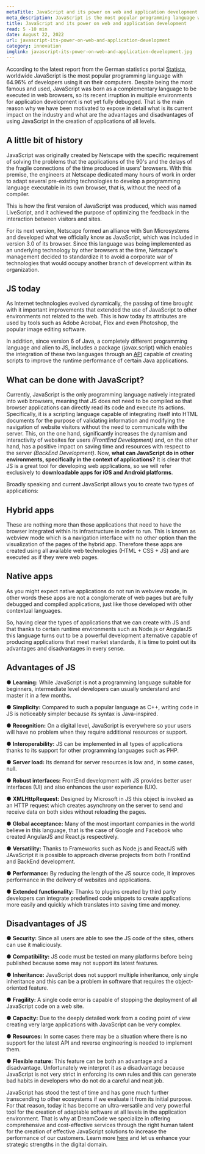 ```yaml
---
metaTitle: JavaScript and its power on web and application development
meta_description: JavaScript is the most popular programming language worldwide and here we'll review its advantages on app development.
title: JavaScript and its power on web and application development
read: 5 -10 min
date: August 22, 2022
url: javascript-its-power-on-web-and-application-development
category: innovation
imglink: javascript-its-power-on-web-and-application-development.jpg
---
```


According to the latest report from the German statistics portal [Statista](https://www.statista.com/statistics/793628/worldwide-developer-survey-most-used-languages/), worldwide JavaScript is the most popular programming language with 64.96% of developers using it on their computers.
Despite being the most famous and used, JavaScript was born as a complementary language to be executed in web browsers, so its recent irruption in multiple environments for application development is not yet fully debugged. That is the main reason why we have been motivated to expose in detail what is its current impact on the industry and what are the advantages and disadvantages of using JavaScript in the creation of applications of all levels.

## A little bit of history

JavaScript was originally created by Netscape with the specific requirement of solving the problems that the applications of the 90's and the delays of the fragile connections of the time produced in users' browsers. With this premise, the engineers at Netscape dedicated many hours of work in order to adapt several pre-existing technologies to develop a programming language executable in its own browser, that is, without the need of a compiler.

This is how the first version of JavaScript was produced, which was named LiveScript, and it achieved the purpose of optimizing the feedback in the interaction between visitors and sites.

For its next version, Netscape formed an alliance with Sun Microsystems and developed what we officially know as JavaScript, which was included in version 3.0 of its browser. Since this language was being implemented as an underlying technology by other browsers at the time, Netscape's management decided to standardize it to avoid a corporate war of technologies that would occupy another branch of development within its organization.

## JS today

As Internet technologies evolved dynamically, the passing of time brought with it important improvements that extended the use of JavaScript to other environments not related to the web. This is how today its attributes are used by tools such as Adobe Acrobat, Flex and even Photoshop, the popular image editing software.

In addition, since version 6 of Java, a completely different programming language and alien to JS, includes a package (javax.script) which enables the integration of these two languages through an [API](https://www.dreamcodesoft.com/API-driven-Architecture-simplifying-software-development) capable of creating scripts to improve the runtime performance of certain Java applications.

## What can be done with JavaScript?

Currently, JavaScript is the only programming language natively integrated into web browsers, meaning that JS does not need to be compiled so that browser applications can directly read its code and execute its actions.
Specifically, it is a scripting language capable of integrating itself into HTML documents for the purpose of validating information and modifying the navigation of website visitors without the need to communicate with the server. This, on the one hand, significantly increases the dynamism and interactivity of websites for users _(FrontEnd Development)_ and, on the other hand, has a positive impact on saving time and resources with respect to the server _(BackEnd Development)_.
Now, **what can JavaScript do in other environments, specifically in the context of applications?**
It is clear that JS is a great tool for developing web applications, so we will refer exclusively to **downloadable apps for iOS and Android platforms**.

Broadly speaking and current JavaScript allows you to create two types of applications:

## Hybrid apps

These are nothing more than those applications that need to have the browser integrated within its infrastructure in order to run. This is known as webview mode which is a navigation interface with no other option than the visualization of the pages of the hybrid app.
Therefore these apps are created using all available web technologies (HTML + CSS + JS) and are executed as if they were web pages.

## Native apps

As you might expect native applications do not run in webview mode, in other words these apps are not a conglomerate of web pages but are fully debugged and compiled applications, just like those developed with other contextual languages.

So, having clear the types of applications that we can create with JS and that thanks to certain runtime environments such as Node.js or AngularJS this language turns out to be a powerful development alternative capable of producing applications that meet market standards, it is time to point out its advantages and disadvantages in every sense.

## Advantages of JS

● **Learning:** While JavaScript is not a programming language suitable for beginners, intermediate level developers can usually understand and master it in a few months.

● **Simplicity:** Compared to such a popular language as C++, writing code in JS is noticeably simpler because its syntax is Java-inspired.

● **Recognition:** On a digital level, JavaScript is everywhere so your users will have no problem when they require additional resources or support.

● **Interoperability:** JS can be implemented in all types of applications thanks to its support for other programming languages such as PHP.

● **Server load:** Its demand for server resources is low and, in some cases, null.

● **Robust interfaces:** FrontEnd development with JS provides better user interfaces (UI) and also enhances the user experience (UX).

● **XMLHttpRequest:** Designed by Microsoft in JS this object is invoked as an HTTP request which creates asynchrony on the server to send and receive data on both sides without reloading the pages.

● **Global acceptance:** Many of the most important companies in the world believe in this language, that is the case of Google and Facebook who created AngularJS and React.js respectively.

● **Versatility:** Thanks to Frameworks such as Node.js and ReactJS with JAvaScript it is possible to approach diverse projects from both FrontEnd and BackEnd development.

● **Performance:** By reducing the length of the JS source code, it improves performance in the delivery of websites and applications.

● **Extended functionality:** Thanks to plugins created by third party developers can integrate predefined code snippets to create applications more easily and quickly which translates into saving time and money.

## Disadvantages of JS

● **Security:** Since all users are able to see the JS code of the sites, others can use it maliciously.

● **Compatibility:** JS code must be tested on many platforms before being published because some may not support its latest features.

● **Inheritance:** JavaScript does not support multiple inheritance, only single inheritance and this can be a problem in software that requires the object-oriented feature.

● **Fragility:** A single code error is capable of stopping the deployment of all JavaScript code on a web site.

● **Capacity:** Due to the deeply detailed work from a coding point of view creating very large applications with JavaScript can be very complex.

● **Resources:** In some cases there may be a situation where there is no support for the latest API and reverse engineering is needed to implement them.

● **Flexible nature:** This feature can be both an advantage and a disadvantage. Unfortunately we interpret it as a disadvantage because JavaScript is not very strict in enforcing its own rules and this can generate bad habits in developers who do not do a careful and neat job.

JavaScript has stood the test of time and has gone much further transcending to other ecosystems if we evaluate it from its initial purpose. For that reason, today it has become an ultra-versatile and very powerful tool for the creation of adaptable software at all levels in the application environment.
That is why at DreamCode we specialize in offering comprehensive and cost-effective services through the right human talent for the creation of effective JavaScript solutions to increase the performance of our customers. Learn more [here](https://www.dreamcodesoft.com/services) and let us enhance your strategic strengths in the digital domain.
